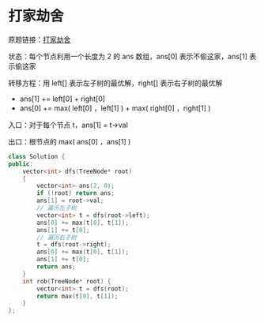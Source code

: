 # 打家劫舍

原题链接：[打家劫舍](https://leetcode-cn.com/problems/house-robber-iii/)

状态：每个节点利用一个长度为 2 的 ans 数组，ans[0] 表示不偷这家，ans[1] 表示偷这家

转移方程：用 left[] 表示左子树的最优解，right[] 表示右子树的最优解

- ans[1] += left[0] + right[0]
- ans[0] += max( left[0] ，left[1] ) + max( right[0] ，right[1] )

入口：对于每个节点 t，ans[1] = t->val

出口：根节点的 max( ans[0] ，ans[1] )



```cpp
class Solution {
public:
    vector<int> dfs(TreeNode* root)
    {
        vector<int> ans(2, 0);
        if (!root) return ans;
        ans[1] = root->val;
        // 遍历左子树
        vector<int> t = dfs(root->left);
        ans[0] += max(t[0], t[1]);
        ans[1] += t[0];
        // 遍历右子树
        t = dfs(root->right);
        ans[0] += max(t[0], t[1]);
        ans[1] += t[0];
        return ans;
    }
    int rob(TreeNode* root) {
        vector<int> t = dfs(root);
        return max(t[0], t[1]);
    } 
};
```

